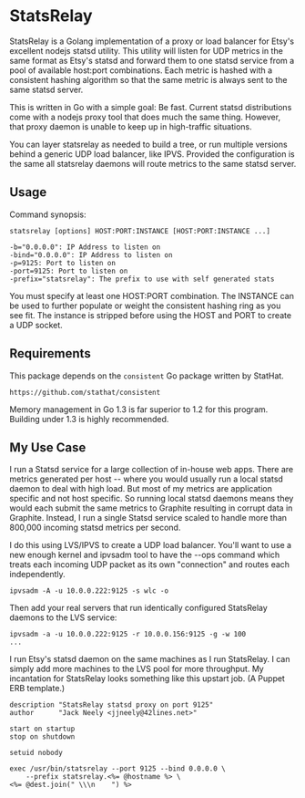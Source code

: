 StatsRelay
==========

StatsRelay is a Golang implementation of a proxy or load balancer for Etsy's
excellent nodejs statsd utility.  This utility will listen for UDP metrics
in the same format as Etsy's statsd and forward them to one statsd service
from a pool of available host:port combinations.  Each metric is hashed with
a consistent hashing algorithm so that the same metric is always sent to
the same statsd server.

This is written in Go with a simple goal: Be fast.  Current statsd
distributions come with a nodejs proxy tool that does much the same thing.
However, that proxy daemon is unable to keep up in high-traffic situations.

You can layer statsrelay as needed to build a tree, or run multiple versions
behind a generic UDP load balancer, like IPVS.  Provided the configuration is
the same all statsrelay daemons will route metrics to the same statsd server.

Usage
-----

Command synopsis:

    statsrelay [options] HOST:PORT:INSTANCE [HOST:PORT:INSTANCE ...]

    -b="0.0.0.0": IP Address to listen on
    -bind="0.0.0.0": IP Address to listen on
    -p=9125: Port to listen on
    -port=9125: Port to listen on
    -prefix="statsrelay": The prefix to use with self generated stats


You must specify at least one HOST:PORT combination.  The INSTANCE can be
used to further populate or weight the consistent hashing ring as you see fit.
The instance is stripped before using the HOST and PORT to create a UDP
socket.

Requirements
------------

This package depends on the `consistent` Go package written by StatHat.

    https://github.com/stathat/consistent

Memory management in Go 1.3 is far superior to 1.2 for this program.
Building under 1.3 is highly recommended.

My Use Case
-----------

I run a Statsd service for a large collection of in-house web apps.  There are
metrics generated per host -- where you would usually run a local statsd daemon
to deal with high load.  But most of my metrics are application specific and
not host specific.  So running local statsd daemons means they would each
submit the same metrics to Graphite resulting in corrupt data in Graphite.
Instead, I run a single Statsd service scaled to handle more than 800,000
incoming statsd metrics per second.

I do this using LVS/IPVS to create a UDP load balancer.  You'll want to use
a new enough kernel and ipvsadm tool to have the --ops command which treats
each incoming UDP packet as its own "connection" and routes each independently.

    ipvsadm -A -u 10.0.0.222:9125 -s wlc -o

Then add your real servers that run identically configured StatsRelay daemons
to the LVS service:

    ipvsadm -a -u 10.0.0.222:9125 -r 10.0.0.156:9125 -g -w 100
    ...

I run Etsy's statsd daemon on the same machines as I run StatsRelay.  I can
simply add more machines to the LVS pool for more throughput.  My incantation
for StatsRelay looks something like this upstart job.  (A Puppet ERB template.)

    description "StatsRelay statsd proxy on port 9125"
    author      "Jack Neely <jjneely@42lines.net>"

    start on startup
    stop on shutdown

    setuid nobody

    exec /usr/bin/statsrelay --port 9125 --bind 0.0.0.0 \
        --prefix statsrelay.<%= @hostname %> \
	<%= @dest.join(" \\\n    ") %>
